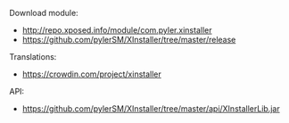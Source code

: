 Download module:
- http://repo.xposed.info/module/com.pyler.xinstaller
- https://github.com/pylerSM/XInstaller/tree/master/release

Translations:
- https://crowdin.com/project/xinstaller

API:
- https://github.com/pylerSM/XInstaller/tree/master/api/XInstallerLib.jar
